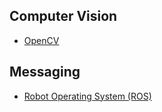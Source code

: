 Computer Vision
---------------

* [OpenCV](http://opencv.org)

Messaging
---------

* [Robot Operating System (ROS)](http://wiki.ros.org)
